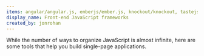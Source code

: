 ```yaml
---
items: angular/angular.js, emberjs/ember.js, knockout/knockout, tastejs/todomvc, spine/spine, vuejs/vue, Polymer/polymer, facebook/react, matreshkajs/matreshka, aurelia/framework, optimizely/nuclear-js, jashkenas/backbone, dojo/dojo
display_name: Front-end JavaScript frameworks
created_by: jonrohan
---
```

While the number of ways to organize JavaScript is almost infinite, here are some tools that help you build single-page applications.
